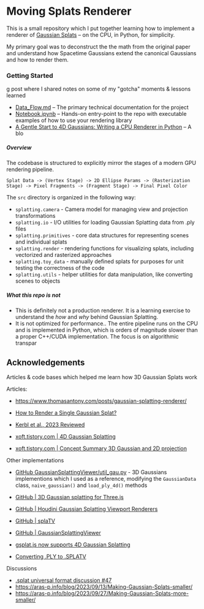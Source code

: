 # Moving Splats Renderer


This is a small repository which I put together learning how to implement a renderer of [Gaussian Splats](https://arxiv.org/pdf/2312.16812) – on the CPU, in Python, for simplicity.

My primary goal was to deconstruct the the math from the original paper and understand how Spacetime Gaussians extend the canonical Gaussians and how to render them.



### Getting Started

g post where I shared notes on some of my "gotcha" moments & lessons learned
- [Data_Flow.md](Data_Flow.md) – The primary technical documentation for the project
- [Notebook.ipynb](Notebook.ipynb) – Hands-on entry-point to the repo with executable examples of how to use your rendering library
- [A Gentle Start to 4D Gaussians: Writing a CPU Renderer in Python](https://dev.vesko.ch/192/) – A blo


##### Overview

The codebase is structured to explicitly mirror the stages of a modern GPU rendering pipeline.

```
Splat Data -> (Vertex Stage) -> 2D Ellipse Params -> (Rasterization Stage) -> Pixel Fragments -> (Fragment Stage) -> Final Pixel Color
```

The `src` directory is organized in the following way:
- `splatting.camera` - Camera model for managing view and projection transformations
- `splatting.io` - I/O utilities for loading Gaussian Splatting data from .ply files
- `splatting.primitives` - core data structures for representing scenes and individual splats
- `splatting.render` - rendering functions for visualizing splats, including vectorized and rasterized approaches
- `splatting.toy_data` - manually defined splats for purposes for unit testing the correctness of the code
- `splatting.utils` - helper utilities for data manipulation, like converting scenes to objects





##### What this repo is not

*  This is definitely not a production renderer. It is a learning exercise to understand the *how* and *why* behind Gaussian Splatting.
*   It is not optimized for performance.. The entire pipeline runs on the CPU and is implemented in Python, which is orders of magnitude slower than a proper C++/CUDA implementation. The focus is on algorithmic transpar


## Acknowledgements

Articles & code bases which helped me learn how 3D Gaussian Splats work

Articles:
- https://www.thomasantony.com/posts/gaussian-splatting-renderer/
- [How to Render a Single Gaussian Splat?](https://shi-yan.github.io/how_to_render_a_single_gaussian_splat/)
- [Kerbl et al., 2023 Reviewed](https://medium.com/@AriaLeeNotAriel/numbynum-3d-gaussian-splatting-for-real-time-radiance-field-rendering-kerbl-et-al-60c0b25e5544)

- [xoft.tistory.com | 4D Gaussian Splatting](https://xoft.tistory.com/54)
- [xoft.tistory.com | Concept Summary 3D Gaussian and 2D projection](https://xoft.tistory.com/49)

Other implementations

-  [GitHub GaussianSplattingViewer/util_gau.py](https://github.com/limacv/GaussianSplattingViewer/blob/main/util_gau.py) - 3D Gaussians implementions which I used as a reference, modifying the `GaussianData` class, `naive_gaussian()` and `load_ply_4d()` methods

- [GitHub | 3D Gaussian splatting for Three.js](https://github.com/mkkellogg/GaussianSplats3D)
- [GitHub | Houdini Gaussian Splatting Viewport Renderers](https://github.com/rubendhz/houdini-gsplat-renderer)
- [GitHub | splaTV](https://github.com/antimatter15/splaTV)
- [GitHub | GaussianSplattingViewer](https://github.com/limacv/GaussianSplattingViewer)
- [gsplat.js now supports 4D Gaussian Splatting](https://github.com/huggingface/gsplat.js/tree/main/examples/4d)
- [Converting .PLY to .SPLATV](https://github.com/antimatter15/splaTV/issues/1)

Discussions
- [.splat universal format discussion #47](https://github.com/mkkellogg/GaussianSplats3D/issues/47)
- https://aras-p.info/blog/2023/09/13/Making-Gaussian-Splats-smaller/
- https://aras-p.info/blog/2023/09/27/Making-Gaussian-Splats-more-smaller/
